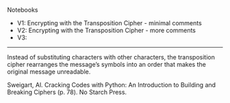 Notebooks

* V1: Encrypting with the Transposition Cipher - minimal comments
* V2: Encrypting with the Transposition Cipher - more comments
* V3:

- - - - 

Instead of substituting characters with other characters, the transposition cipher rearranges the message’s symbols into an order that makes the original message unreadable.

Sweigart, Al. Cracking Codes with Python: An Introduction to Building and Breaking Ciphers (p. 78). No Starch Press.
